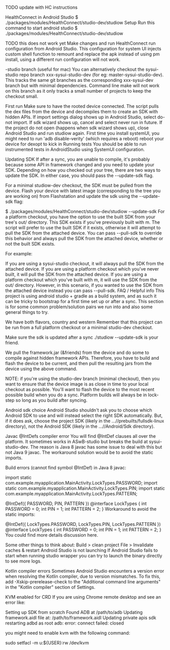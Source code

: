 TODO update with HC instructions


HealthConnect in Android Studio
$ ./packages/modules/HealthConnect/studio-dev/studiow
Setup
Run this command to start android studio
$ ./packages/modules/HealthConnect/studio-dev/studiow

TODO this does not work yet
Make changes and run HealthConnect run configuration from Android Studio. This configuration for system UI injects custom shell function to remount and replace the apk instead of using pm install, using a different run configuration will not work.

-studio branch (useful for mac)
You can alternatively checkout the sysui-studio repo branch xxx-sysui-studio-dev (for eg: master-sysui-studio-dev). This tracks the same git branches as the corresponding xxx-sysui-dev branch but with minimal dependencies. Command line make will not work on this branch as it only tracks a small number of projects to keep the checkout small.

First run
Make sure to have the rooted device connected. The script pulls the dex files from the device and decompiles them to create an SDK with hidden APIs.
If import settings dialog shows up in Android Studio, select do-not import.
If sdk wizard shows up, cancel and select never run in future.
If the project do not open (happens when sdk wizard shows up), close Android Studio and run studiow again.
First time you install systemUI, you might need to
run 'adb disable-verity' (which requires a reboot)
reboot your device for dexopt to kick in
Running tests
You should be able to run instrumented tests in AndroidStudio using SystemUI configuration.

Updating SDK
If after a sync, you are unable to compile, it's probably because some API in framework changed and you need to update your SDK. Depending on how you checked out your tree, there are two ways to update the SDK. In either case, you should pass the --update-sdk flag.

For a minimal studiow-dev checkout, the SDK must be pulled from the device. Flash your device with latest image (corresponding to the tree you are working on) from Flashstation and update the sdk using the --update-sdk flag:

$ ./packages/modules/HealthConnect/studio-dev/studiow --update-sdk
For a platform checkout, you have the option to use the built SDK from your tree's out/ directory. This SDK exists if you've previously built with m. The script will prefer to use the built SDK if it exists, otherwise it will attempt to pull the SDK from the attached device. You can pass --pull-sdk to override this behavior and always pull the SDK from the attached device, whether or not the built SDK exists.

For example:

If you are using a sysui-studio checkout, it will always pull the SDK from the attached device.
If you are using a platform checkout which you've never built, it will pull the SDK from the attached device.
If you are using a platform checkout which you've built with m, it will use the SDK from the out/ directory. However, in this scenario, if you wanted to use the SDK from the attached device instead you can pass --pull-sdk.
FAQ / Helpful info
This project is using android studio + gradle as a build system, and as such it can be tricky to bootstrap for a first time set up or after a sync. This section is for some common problem/solution pairs we run into and also some general things to try.

We have both flavors, country and western
Remember that this project can be run from a full platform checkout or a minimal studio-dev checkout.

Make sure the sdk is updated after a sync
./studiow --update-sdk is your friend.

We pull the framework.jar (&friends) from the device and do some <magic> to compile against hidden framework APIs. Therefore, you have to build and flash the device to be current, and then pull the resulting jars from the device using the above command.

NOTE: if you're using the studio-dev branch (minimal checkout), then you want to ensure that the device image is as close in time to your local checkout as possible. You'll want to flash the device to the most recent possible build when you do a sync. Platform builds will always be in lock-step so long as you build after syncing.

Android sdk choice
Android Studio shouldn't ask you to choose which Android SDK to use and will instead select the right SDK automatically. But, if it does ask, choose the project SDK (likely in the .../<branchname>/prebuilts/fullsdk-linux directory), not the Android SDK (likely in the .../<username>/Android/Sdk directory).

Javac @IntDefs compiler error
You will find @IntDef clauses all over the platform. It sometimes works in ASwB-studio but breaks the build at sysui-studio-dev. The reason is Java 8 javac has some issue to deal with this but not Java 9 javac. The workaround solution would be to avoid the static imports.

Build errors (cannot find symbol @IntDef) in Java 8 javac:

import static com.example.myapplication.MainActivity.LockTypes.PASSWORD;
import static com.example.myapplication.MainActivity.LockTypes.PIN;
import static com.example.myapplication.MainActivity.LockTypes.PATTERN;

@IntDef({
        PASSWORD,
        PIN,
        PATTERN
})
@interface LockTypes {
    int PASSWORD = 0;
    int PIN = 1;
    int PATTERN = 2;
}
Workaround to avoid the static imports:

@IntDef({
        LockTypes.PASSWORD,
        LockTypes.PIN,
        LockTypes.PATTERN
})
@interface LockTypes {
    int PASSWORD = 0;
    int PIN = 1;
    int PATTERN = 2;
}
You could find more details discussion here.

Some other things to think about:
Build > clean project
File > Invalidate caches & restart
Android Studio is not launching
If Android Studio fails to start when running studio wrapper you can try to launch the binary directly to see more logs.

Kotlin compiler errors
Sometimes Android Studio encounters a version error when resolving the Kotlin compiler, due to version mismatches. To fix this, add -Xskip-prerelease-check to the "Additional command line arguments" in the "Kotlin compiler" section of Settings.

KVM enabled for CRD
If you are using Chrome remote desktop and see an error like:

Setting up SDK from scratch
Found ADB at /path/to/adb
Updating framework.aidl file at: /path/to/framework.aidl
Updating private apis sdk
restarting adbd as root
adb: error: connect failed: closed

you might need to enable kvm with the following command:

sudo setfacl -m u:${USER}:rw /dev/kvm
